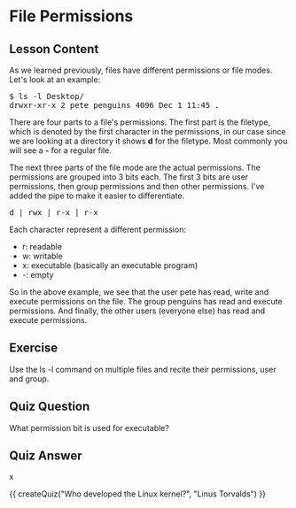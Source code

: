 # File Permissions

## Lesson Content

As we learned previously, files have different permissions or file modes. Let's look at an example:

<pre>$ ls -l Desktop/
drwxr-xr-x 2 pete penguins 4096 Dec 1 11:45 .
</pre>

There are four parts to a file's permissions. The first part is the filetype, which is denoted by the first character in the permissions, in our case since we are looking at a directory it shows <b>d</b> for the filetype. Most commonly you will see a <b>-</b> for a regular file. 

The next three parts of the file mode are the actual permissions. The permissions are grouped into 3 bits each. The first 3 bits are user permissions, then group permissions and then other permissions. I've added the pipe to make it easier to differentiate.

<pre>d | rwx | r-x | r-x </pre>

Each character represent a different permission: 
<ul>
<li>r: readable</li>
<li>w: writable</li>
<li>x: executable (basically an executable program)</li>
<li>-: empty</li>
</ul>

So in the above example, we see that the user pete has read, write and execute permissions on the file. The group penguins has read and execute permissions. And finally, the other users (everyone else) has read and execute permissions. 

## Exercise

Use the ls -l command on multiple files and recite their permissions, user and group. 

## Quiz Question

What permission bit is used for executable? 

## Quiz Answer

x
<script src="../quiz.js"></script>

<div id="quiz">
  {{ createQuiz("Who developed the Linux kernel?", "Linus Torvalds") }}
</div>
